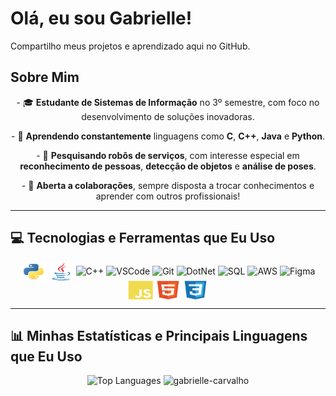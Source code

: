# Olá, eu sou Gabrielle!

Compartilho meus projetos e aprendizado aqui no GitHub.

## Sobre Mim

<p align="center">
  - 🎓 <strong>Estudante de Sistemas de Informação</strong> no 3º semestre, com foco no desenvolvimento de soluções inovadoras.  
</p>
<p align="center">
  - 🌱 <strong>Aprendendo constantemente</strong> linguagens como <strong>C</strong>, <strong>C++</strong>, <strong>Java</strong> e <strong>Python</strong>.  
</p>
<p align="center">
  - 🤖 <strong>Pesquisando robôs de serviços</strong>, com interesse especial em <strong>reconhecimento de pessoas</strong>, <strong>detecção de objetos</strong> e <strong>análise de poses</strong>.  
</p>
<p align="center">
  - 🤝 <strong>Aberta a colaborações</strong>, sempre disposta a trocar conhecimentos e aprender com outros profissionais!
</p>


---

## 💻 Tecnologias e Ferramentas que Eu Uso

<p align="center">
  <img align="center" alt="Python" height="30" width="40" src="https://raw.githubusercontent.com/devicons/devicon/master/icons/python/python-original.svg">
  <img align="center" alt="Java" height="30" width="40" src="https://raw.githubusercontent.com/devicons/devicon/master/icons/java/java-original.svg" />
  <img align="center" alt="C++" height="30" width="40" src="https://cdn.jsdelivr.net/gh/devicons/devicon@latest/icons/cplusplus/cplusplus-original.svg" />
  
  <img align="center" alt="VSCode" height="30" width="40" src="https://cdn.jsdelivr.net/gh/devicons/devicon@latest/icons/vscode/vscode-original.svg" />
  <img align="center" alt="Git" height="30" width="40" src="https://cdn.jsdelivr.net/gh/devicons/devicon@latest/icons/git/git-original.svg" />
  
  <img align="center" alt="DotNet" height="30" width="40" src="https://cdn.jsdelivr.net/gh/devicons/devicon@latest/icons/dotnetcore/dotnetcore-original.svg" />
  <img align="center" alt="SQL" height="30" width="40" src="https://cdn.jsdelivr.net/gh/devicons/devicon@latest/icons/mysql/mysql-original-wordmark.svg" />
  <img align="center" alt="AWS" height="30" width="40" src="https://cdn.jsdelivr.net/gh/devicons/devicon@latest/icons/amazonwebservices/amazonwebservices-original-wordmark.svg" />
  <img align="center" alt="Figma" height="30" width="40" src="https://cdn.jsdelivr.net/gh/devicons/devicon@latest/icons/figma/figma-original.svg" />
  
  <img align="center" alt="JavaScript" height="30" width="40" src="https://raw.githubusercontent.com/devicons/devicon/master/icons/javascript/javascript-plain.svg">
  <img align="center" alt="HTML" height="30" width="40" src="https://raw.githubusercontent.com/devicons/devicon/master/icons/html5/html5-original.svg">
  <img align="center" alt="CSS" height="30" width="40" src="https://raw.githubusercontent.com/devicons/devicon/master/icons/css3/css3-original.svg">

</p>

---

## 📊 Minhas Estatísticas e Principais Linguagens que Eu Uso

<p align="center">
  <img src="https://github-readme-stats.vercel.app/api/top-langs/?username=gabrielle-carvalho&layout=donut" alt="Top Languages">
  <img src="https://github-readme-streak-stats.herokuapp.com/?user=gabrielle-carvalho&" alt="gabrielle-carvalho" />
</p>

